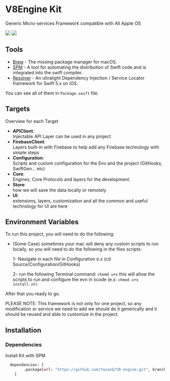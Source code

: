 
# V8Engine Kit

Generic Micro-services Framework compatible with All Apple OS

<p align="justify">
    <img src="https://img.shields.io/badge/Swift-6-orange.svg" />
    <img src="https://img.shields.io/badge/Platforms-iOS%20%7C%20watchOS-blue.svg?style=flat" />
</p>

## Tools
- [Brew](https://github.com/Homebrew/brew) - The missing package manager for macOS.
- [SPM](https://swift.org/package-manager) - A tool for automating the distribution of Swift code and is integrated into the swift compiler.
- [Resolver](https://github.com/hmlongco/Resolver) - An ultralight Dependency Injection / Service Locator framework for Swift 5.x on iOS.

You can see all of them in `Package.swift` file.

## Targets

Overview for each Target

- **APIClient**: <br />
    Injectable API Layer can be used in any project
- **FirebaseClient**: <br />
    Layers built-in with Firebase to help add any Firebase technology with simple steps
- **Configuration**: <br />
    Scripts and custom configuration for the Env and the project (GitHooks, SwiftGen... etc)
- **Core**: <br />
    Engines, Core Protocols and layers for the development.
- **Store**: <br />
    how we will save the data locally or remotely
- **UI**: <br />
    extensions, layers, customization and all the common and useful technology for UI are here


## Environment Variables

To run this project, you will need to do the following:

- (Some Case) sometimes your mac will deny any custom scripts to run locally, so you will need to do the following in the files scripts:
    
    1- Navigate in each file in  Configuration e.x (cd Source/Configuration/GitHooks)
    
    2- run the following Terminal command: `chomd u+x` this will allow the scripts to run and configure the evn in xcode (e.x: `chmod u+x install.sh)`

After that you ready to go.

PLEASE NOTE: This framework is not only for one project, so any modification or service we need to add we should do it generically and it should be reused and able to customize in the project.

## Installation

### Dependencies

Install Kit with SPM

```bash
  dependencies: [
        .package(url: "https://github.com/YazanQ/V8-engine.git", branch: "main")
    ]
```
    
